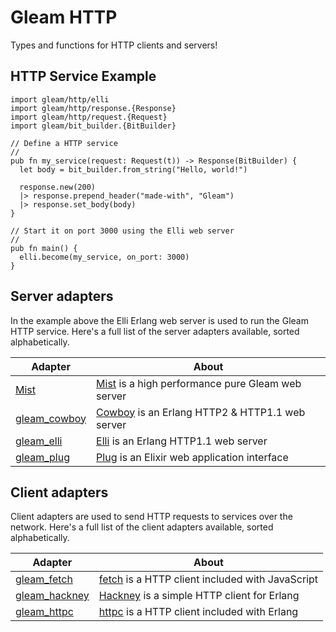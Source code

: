 # Gleam HTTP

Types and functions for HTTP clients and servers!

## HTTP Service Example

```gleam
import gleam/http/elli
import gleam/http/response.{Response}
import gleam/http/request.{Request}
import gleam/bit_builder.{BitBuilder}

// Define a HTTP service
//
pub fn my_service(request: Request(t)) -> Response(BitBuilder) {
  let body = bit_builder.from_string("Hello, world!")

  response.new(200)
  |> response.prepend_header("made-with", "Gleam")
  |> response.set_body(body)
}

// Start it on port 3000 using the Elli web server
//
pub fn main() {
  elli.become(my_service, on_port: 3000)
}
```

## Server adapters

In the example above the Elli Erlang web server is used to run the Gleam HTTP
service. Here's a full list of the server adapters available, sorted
alphabetically.

| Adapter                        | About                                                    |
| ---                            | ---                                                      |
| [Mist][mist]                   | [Mist][mist] is a high performance pure Gleam web server |
| [gleam_cowboy][cowboy-adapter] | [Cowboy][cowboy] is an Erlang HTTP2 & HTTP1.1 web server |
| [gleam_elli][elli-adapter]     | [Elli][elli] is an Erlang HTTP1.1 web server             |
| [gleam_plug][plug-adapter]     | [Plug][plug] is an Elixir web application interface      |

[cowboy]:https://github.com/ninenines/cowboy
[cowboy-adapter]: https://github.com/gleam-lang/cowboy
[elli]:https://github.com/elli-lib/elli
[elli-adapter]: https://github.com/gleam-lang/elli
[plug]:https://github.com/elixir-plug/plug
[plug-adapter]: https://github.com/gleam-lang/plug
[mist]: https://github.com/rawhat/mist

## Client adapters

Client adapters are used to send HTTP requests to services over the network.
Here's a full list of the client adapters available, sorted alphabetically.

| Adapter                          | About                                                    |
| ---                              | ---                                                      |
| [gleam_fetch][fetch-adapter]     | [fetch][fetch] is a HTTP client included with JavaScript |
| [gleam_hackney][hackney-adapter] | [Hackney][hackney] is a simple HTTP client for Erlang    |
| [gleam_httpc][httpc-adapter]     | [httpc][httpc] is a HTTP client included with Erlang     |

[hackney]: https://github.com/benoitc/hackney
[hackney-adapter]: https://github.com/gleam-lang/hackney
[httpc]: https://erlang.org/doc/man/httpc.html
[httpc-adapter]: https://github.com/gleam-lang/httpc
[fetch]: https://developer.mozilla.org/en-US/docs/Web/API/Fetch_API
[fetch-adapter]: https://github.com/gleam-lang/fetch
